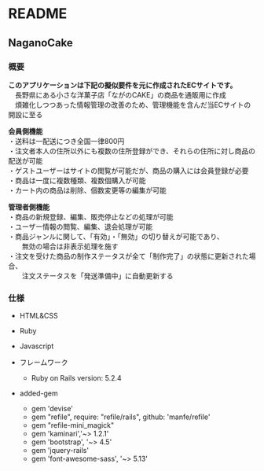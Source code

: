 # README

## NaganoCake  

### 概要
**このアプリケーションは下記の擬似要件を元に作成されたECサイトです。**   
&emsp;長野県にある小さな洋菓子店「ながのCAKE」の商品を通販用に作成  
&emsp;煩雑化しつつあった情報管理の改善のため、管理機能を含んだ当ECサイトの開設に至る 
  
**会員側機能**  
・送料は一配送につき全国一律800円  
・注文者本人の住所以外にも複数の住所登録ができ、それらの住所に対し商品の配送が可能  
・ゲストユーザーはサイトの閲覧が可能だが、商品の購入には会員登録が必要  
・商品は一度に複数種類、複数個購入が可能  
・カート内の商品は削除、個数変更等の編集が可能  

**管理者側機能**    
・商品の新規登録、編集、販売停止などの処理が可能  
・ユーザー情報の閲覧、編集、退会処理が可能   
・商品ジャンルに関して、「有効」・「無効」の切り替えが可能であり、  
&emsp;&emsp;無効の場合は非表示処理を施す    
・注文を受けた商品の制作ステータスが全て「制作完了」の状態に更新された場合、    
&emsp;&emsp;注文ステータスを「発送準備中」に自動更新する  

### 仕様
* HTML&CSS
* Ruby
* Javascript
* フレームワーク
  * Ruby on Rails version: 5.2.4  
  
* added-gem  
  * gem 'devise'  
  * gem "refile", require: "refile/rails", github: 'manfe/refile'  
  * gem "refile-mini_magick"  
  * gem 'kaminari','~> 1.2.1'  
  * gem 'bootstrap', '~> 4.5'  
  * gem 'jquery-rails'  
  * gem 'font-awesome-sass', '~> 5.13'
  
